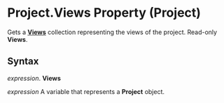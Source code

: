 
# Project.Views Property (Project)

Gets a  **[Views](39d793f4-2e31-d07b-a563-b213cced0c28.md)** collection representing the views of the project. Read-only **Views**.


## Syntax

 _expression_. **Views**

 _expression_ A variable that represents a **Project** object.

